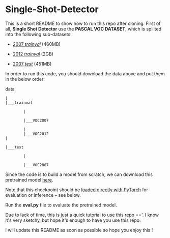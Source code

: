 # Single-Shot-Detector
This is a short README to show how to run this repo after cloning. 
First of all, **Single Shot Detector** use the **PASCAL VOC DATASET**, which is spliited into the following sub-datasets:
- [2007 _trainval_](http://host.robots.ox.ac.uk/pascal/VOC/voc2007/VOCtrainval_06-Nov-2007.tar) (460MB)

- [2012 _trainval_](http://host.robots.ox.ac.uk/pascal/VOC/voc2012/VOCtrainval_11-May-2012.tar) (2GB)

- [2007 _test_](http://host.robots.ox.ac.uk/pascal/VOC/voc2007/VOCtest_06-Nov-2007.tar) (451MB)

In order to run this code, you should download the data above and put them in the below order:  

data

    |
    |___trainval 
  
            |  
          
            |___VOC2007  
          
            |  
            |___VOC2012
    |

    |___test

            |
      
            |___VOC2007
        

Since the code is to build a model from scratch, we can download this pretrained model [here](https://drive.google.com/open?id=1bvJfF6r_zYl2xZEpYXxgb7jLQHFZ01Qe).

Note that this checkpoint should be [loaded directly with PyTorch](https://pytorch.org/docs/stable/torch.html?#torch.load) for evaluation or inference – see below.

Run the **eval.py** file to evaluate the pretrained model.

Due to lack of time, this is just a quick tutorial to use this repo =='. I know it's very sketchy, but hope it's enough to have you use this repo. 

I will update this README as soon as possible so hope you enjoy this !

